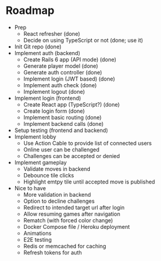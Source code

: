 Roadmap
=======

* Prep
  * React refresher (done)
  * Decide on using TypeScript or not (done; use it)
* Init Git repo (done)
* Implement auth (backend)
  * Create Rails 6 app (API mode) (done)
  * Generate player model (done)
  * Generate auth controller (done)
  * Implement login (JWT based) (done)
  * Implement auth check (done)
  * Implement logout (done)
* Implement login (frontend)
  * Create React app (TypeScript?) (done)
  * Create login form (done)
  * Implement basic routing (done)
  * Implement backend calls (done)
* Setup testing (frontend and backend)
* Implement lobby
  * Use Action Cable to provide list of connected users
  * Online user can be challenged
  * Challenges can be accepted or denied
* Implement gameplay
  * Validate moves in backend
  * Debounce tile clicks
  * Highlight emtpy tile until accepted move is published
* Nice to have
  * More validation in backend
  * Option to decline challenges
  * Redirect to intended target url after login
  * Allow resuming games after navigation
  * Rematch (with forced color change)
  * Docker Compose file / Heroku deployment
  * Animations
  * E2E testing
  * Redis or memcached for caching
  * Refresh tokens for auth
